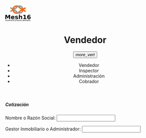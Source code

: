 <html>
<head>
<h1><title>Vendedor</title></h1>
      <link rel="stylesheet" href="https://storage.googleapis.com/code.getmdl.io/1.0.6/material.indigo-pink.min.css">
      <script src="https://storage.googleapis.com/code.getmdl.io/1.0.6/material.min.js"></script>
      <link rel="stylesheet" href="https://fonts.googleapis.com/icon?family=Material+Icons">
    </head>
  <div id="page">
  <div id="header">
  <div id="logo">
	<span class="android-mobile-title mdl-layout-title">
  <img class="android-logo-image" src="g4357.png" style="width:80px;height:50px">
</span>
	</div>
	<td>
      <div class=”mdl-layout mdl-js-layout”>
    <header class=”mdl-layout__header”>
    <div class=”mdl-layout-icon”></div>
                <div class="bar">   
                 <div class=”mdl-layout__header-row”>
            <span class=”mdl-layout__title”><center><h1>Vendedor</h1></center></span>
            <div class="container mdl-shadow--2dp">
            <button id="demo_menu-lower-left" class="mdl-button mdl-js-button mdl-button--icon" data-upgraded=",MaterialButton">
               <i class="material-icons">more_vert</i>
            </button>
            <ul class="mdl-menu mdl-menu--bottom-left mdl-js-menu mdl-js-ripple-effect"   for="demo_menu-lower-left">
               <li class="mdl-menu__item">Vendedor</li>
               <li disable class="mdl-menu__item">Inspector</li>
               <li disable class="mdl-menu__item">Administración</li> 
               <li disable class="mdl-menu__item">Cobrador</li>  
            </ul>        
         </div>
         <div class="background"></div>
      </div>
    </header>
</div>
   </td>
<script src="http://ajax.googleapis.com/ajax/libs/angularjs/1.4.8/angular.min.js"></script>
<body>
<div ng-app="">
<p><h5>Cotizaci&oacute;n</h5></p>
<p>Nombre o Raz&oacute;n Social: <input type="text" ng-model="Nombre o Raz&oacute;n Social"></p>
<p ng-bind="Nombre o Raz&oacute;n Social"></p>
<p>Gestor Inmobiliario o Administrador: <input type="text" ng-model="Gestor Inmobiliario o Administrador"></p>
<p ng-bind="Gestor Inmobiliario o Administrador"></p>

</div>

</body>
</html>

